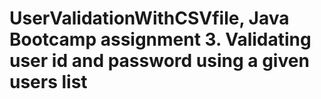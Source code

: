 # UserValidationWithCSVfile, Java Bootcamp assignment 3. Validating user id and password using a given users list
